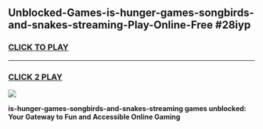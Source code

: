 
## Unblocked-Games-is-hunger-games-songbirds-and-snakes-streaming-Play-Online-Free #28iyp
<h3>
<a href="https://us.freeplayer.one?title=is-hunger-games-songbirds-and-snakes-streaming&ref=10M">CLICK TO PLAY</a></h3>
<hr>

<h3>
<a href="https://us.freeplayer.one?title=is-hunger-games-songbirds-and-snakes-streaming&ref=10M">CLICK 2 PLAY</a>
  
</h3>

<a href="https://us.freeplayer.one?title=is-hunger-games-songbirds-and-snakes-streaming&ref=10M"><img src="https://clearcache.store/games.png"></a>


**is-hunger-games-songbirds-and-snakes-streaming games unblocked: Your Gateway to Fun and Accessible Online Gaming**
